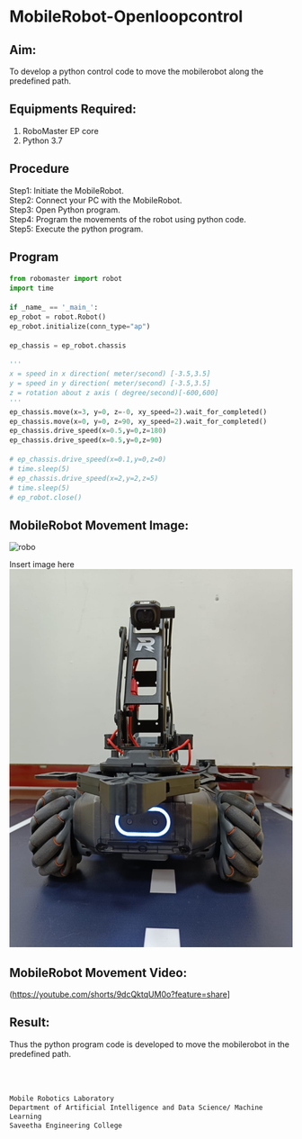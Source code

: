 # MobileRobot-Openloopcontrol
## Aim:

To develop a python control code to move the mobilerobot along the predefined path.

## Equipments Required:
1. RoboMaster EP core
2. Python 3.7

## Procedure
Step1:
Initiate the MobileRobot.
<br/>
Step2:
Connect your PC with the MobileRobot.
<br/>
Step3:
Open Python program.
<br/>
Step4:
Program the movements of the robot using python code.
<br/>
Step5:
Execute the python program.
<br/>
## Program
```python
from robomaster import robot
import time

if _name_ == '_main_':
ep_robot = robot.Robot()
ep_robot.initialize(conn_type="ap")

ep_chassis = ep_robot.chassis

'''
x = speed in x direction( meter/second) [-3.5,3.5]
y = speed in y direction( meter/second) [-3.5,3.5]
z = rotation about z axis ( degree/second)[-600,600]
'''
ep_chassis.move(x=3, y=0, z=-0, xy_speed=2).wait_for_completed()
ep_chassis.move(x=0, y=0, z=90, xy_speed=2).wait_for_completed()
ep_chassis.drive_speed(x=0.5,y=0,z=180)
ep_chassis.drive_speed(x=0.5,y=0,z=90)

# ep_chassis.drive_speed(x=0.1,y=0,z=0)
# time.sleep(5)
# ep_chassis.drive_speed(x=2,y=2,z=5)
# time.sleep(5)
# ep_robot.close()
```

## MobileRobot Movement Image:

![robo](./img/robomaster.png)

Insert image here
![](mb1.jpeg)
<br/>

## MobileRobot Movement Video:

(https://youtube.com/shorts/9dcQktqUM0o?feature=share]

## Result:
Thus the python program code is developed to move the mobilerobot in the predefined path.


<br/>
<br/>

```
Mobile Robotics Laboratory
Department of Artificial Intelligence and Data Science/ Machine Learning
Saveetha Engineering College
```
